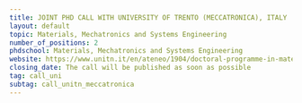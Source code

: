 ```yaml
---
title: JOINT PHD CALL WITH UNIVERSITY OF TRENTO (MECCATRONICA), ITALY  
layout: default
topic: Materials, Mechatronics and Systems Engineering
number_of_positions: 2
phdschool: Materials, Mechatronics and Systems Engineering
website: https://www.unitn.it/en/ateneo/1904/doctoral-programme-in-materials-mechatronics-and-systems-engineering 
closing_date: The call will be published as soon as possible
tag: call_uni
subtag: call_unitn_meccatronica
---
```

